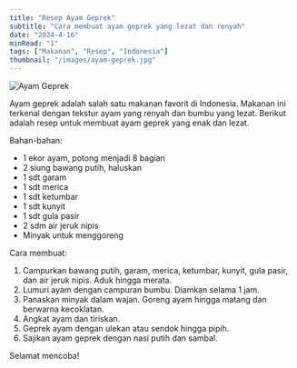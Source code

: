 ```yaml
---
title: "Resep Ayam Geprek"
subtitle: "Cara membuat ayam geprek yang lezat dan renyah"
date: "2024-4-16"
minRead: "1"
tags: ["Makanan", "Resep", "Indonesia"]
thumbnail: "/images/ayam-geprek.jpg"
---
```


![Ayam Geprek](/images/ayam-geprek.jpg)

Ayam geprek adalah salah satu makanan favorit di Indonesia. Makanan ini terkenal dengan tekstur ayam yang renyah dan bumbu yang lezat. Berikut adalah resep untuk membuat ayam geprek yang enak dan lezat.

Bahan-bahan:

- 1 ekor ayam, potong menjadi 8 bagian
- 2 siung bawang putih, haluskan
- 1 sdt garam
- 1 sdt merica
- 1 sdt ketumbar
- 1 sdt kunyit
- 1 sdt gula pasir
- 2 sdm air jeruk nipis
- Minyak untuk menggoreng

Cara membuat:

1. Campurkan bawang putih, garam, merica, ketumbar, kunyit, gula pasir, dan air jeruk nipis. Aduk hingga merata.
2. Lumuri ayam dengan campuran bumbu. Diamkan selama 1 jam.
3. Panaskan minyak dalam wajan. Goreng ayam hingga matang dan berwarna kecoklatan.
4. Angkat ayam dan tiriskan.
5. Geprek ayam dengan ulekan atau sendok hingga pipih.
6. Sajikan ayam geprek dengan nasi putih dan sambal.

Selamat mencoba!
